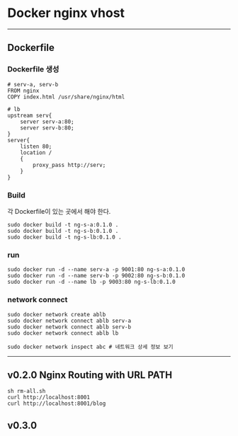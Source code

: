 # Docker nginx vhost


___
## Dockerfile
### Dockerfile 생성
```
# serv-a, serv-b
FROM nginx
COPY index.html /usr/share/nginx/html
```

```
# lb
upstream serv{
    server serv-a:80;
    server serv-b:80;
}
server{
    listen 80;
    location /
    {
        proxy_pass http://serv;
    }
}
```

### Build
각 Dockerfile이 있는 곳에서 해야 한다.
```
sudo docker build -t ng-s-a:0.1.0 .
sudo docker build -t ng-s-b:0.1.0 .
sudo docker build -t ng-s-lb:0.1.0 .
```

### run 
```
sudo docker run -d --name serv-a -p 9001:80 ng-s-a:0.1.0
sudo docker run -d --name serv-b -p 9002:80 ng-s-b:0.1.0
sudo docker run -d --name lb -p 9003:80 ng-s-lb:0.1.0
```

### network connect
```
sudo docker network create ablb
sudo docker network connect ablb serv-a
sudo docker network connect ablb serv-b
sudo docker network connect ablb lb

sudo docker network inspect abc # 네트워크 상세 정보 보기
```
___
## v0.2.0 Nginx Routing with URL PATH 

```
sh rm-all.sh 
curl http://localhost:8001
curl http://localhost:8001/blog
```

## v0.3.0 

